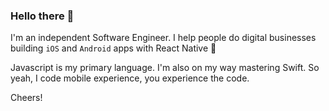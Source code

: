 ### Hello there 👋

I'm an independent Software Engineer. I help people do digital businesses building `iOS` and `Android` apps with React Native 📱 

Javascript is my primary language. I'm also on my way mastering Swift. So yeah, I code mobile experience, you experience the code.

Cheers!
